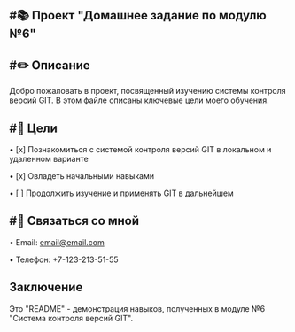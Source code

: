 #📚 Проект "Домашнее задание по модулю №6"
---

#✏️ Описание
---
Добро пожаловать в проект, посвященный изучению системы контроля версий GIT. В этом файле описаны ключевые цели моего обучения.

#💢 Цели
---

• [x] Познакомиться с системой контроля версий GIT в локальном и удаленном варианте

• [x] Овладеть начальными навыками

• [ ] Продолжить изучение и применять GIT в дальнейшем

#📱 Связаться со мной
---

• Email: email@email.com

• Телефон: +7-123-213-51-55 

Заключение
---
Это "README" - демонстрация навыков, полученных в модуле №6 "Система контроля версий GIT".